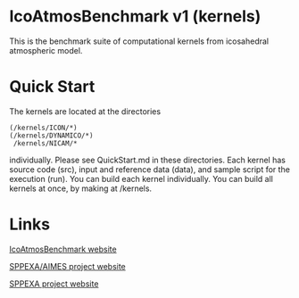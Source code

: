 # IcoAtmosBenchmark v1 (kernels)

This is the benchmark suite of computational kernels from icosahedral atmospheric model.



# Quick Start

The kernels are located at the directories

```
(/kernels/ICON/*)
(/kernels/DYNAMICO/*)
 /kernels/NICAM/*
```

individually. Please see QuickStart.md in these directories.
Each kernel has source code (src), input and reference data (data), and sample script for the execution (run).
You can build each kernel individually. You can build all kernels at once, by making at /kernels.



# Links

[IcoAtmosBenchmark website](https://aimes-project.github.io/IcoAtmosBenchmark_v1/)

[SPPEXA/AIMES project website](https://wr.informatik.uni-hamburg.de/research/projects/aimes/start)

[SPPEXA project website](http://www.sppexa.de/)

